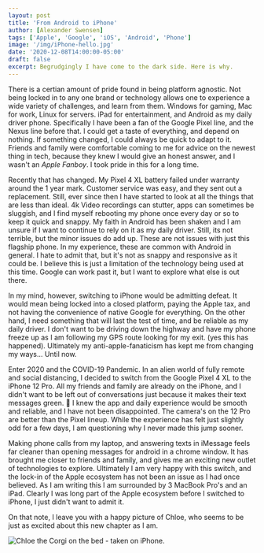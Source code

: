 ```yaml
---
layout: post
title: 'From Android to iPhone'
author: [Alexander Swensen]
tags: ['Apple', 'Google', 'iOS', 'Android', 'Phone']
image: '/img/iPhone-hello.jpg'
date: '2020-12-08T14:00:00-05:00'
draft: false
excerpt: Begrudgingly I have come to the dark side. Here is why.
---
```

There is a certian amount of pride found in being platform agnostic. Not being locked in to any one brand or technology allows one to experience a wide variety of challenges, and learn from them. Windows for gaming, Mac for work, Linux for servers. iPad for entertainment, and Android as my daily driver phone. Specifically I have been a fan of the Google Pixel line, and the Nexus line before that. I could get a taste of everything, and depend on nothing. If something changed, I could always be quick to adapt to it. Friends and family were comfortable coming to me for advice on the newest thing in tech, because they knew I would give an honest answer, and I wasn't an _Apple Fanboy_. I took pride in this for a long time.

Recently that has changed. My Pixel 4 XL battery failed under warranty around the 1 year mark. Customer service was easy, and they sent out a replacement. Still, ever since then I have started to look at all the things that are less than ideal. 4k Video recordings can stutter, apps can sometimes be sluggish, and I find myself rebooting my phone once every day or so to keep it quick and snappy. My faith in Android has been shaken and I am unsure if I want to continue to rely on it as my daily driver. Still, its not terrible, but the minor issues do add up. These are not issues with just this flagship phone. In my experience, these are common with Android in general. I hate to admit that, but it's not as snappy and responsive as it could be. I believe this is just a limitation of the technology being used at this time. Google can work past it, but I want to explore what else is out there.

In my mind, however, switching to iPhone would be admitting defeat. It would mean being locked into a closed platform, paying the Apple tax, and not having the convenience of native Google for everything. On the other hand, I need something that will last the test of time, and be reliable as my daily driver. I don't want to be driving down the highway and have my phone freeze up as I am following my GPS route looking for my exit. (yes this has happened). Ultimately my anti-apple-fanaticism has kept me from changing my ways... Until now.

Enter 2020 and the COVID-19 Pandemic. In an alien world of fully remote and social distancing, I decided to switch from the Google Pixel 4 XL to the iPhone 12 Pro. All my friends and family are already on the iPhone, and I didn't want to be left out of conversations just because it makes their text messages green. 🤮 I knew the app and daily experience would be smooth and reliable, and I have not been disappointed. The camera's on the 12 Pro are better than the Pixel lineup. While the experience has felt just slightly odd for a few days, I am questioning why I never made this jump sooner.

Making phone calls from my laptop, and answering texts in iMessage feels far cleaner than opening messages for android in a chrome window. It has brought me closer to friends and family, and gives me an exciting new outlet of technologies to explore. Ultimately I am very happy with this switch, and the lock-in of the Apple ecosystem has not been an issue as I had once believed. As I am writing this I am surrounded by 3 MacBook Pro's and an iPad. Clearly I was long part of the Apple ecosystem before I switched to iPhone, I just didn't want to admit it.

On that note, I leave you with a happy picture of Chloe, who seems to be just as excited about this new chapter as I am.

![Chloe the Corgi on the bed - taken on iPhone.](/img/chloe-bed.jpg)
